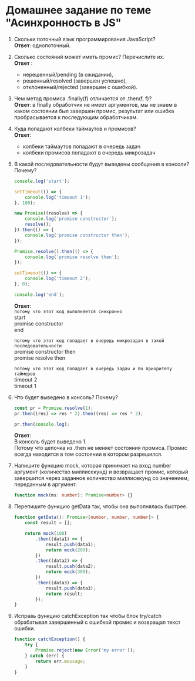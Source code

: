 # Домашнее задание по теме "Асинхронность в JS"

1. Скольки поточный язык программирования JavaScript?  
    **Ответ**: однопоточный.

2. Сколько состояний может иметь промис? Перечислите их.  
    **Ответ** :
    * нерешенный/pending (в ожидании),
    * решенный/resolved (завершен успешно),
    * отклоненный/rejected (завершен с ошибкой).

3. Чем метод промиса .finally(f) отличается от .then(f, f)?  
    **Ответ**: в finally обработчик не имеет аргументов, мы не знаем в каком состоянии был завершен промис, результат или ошибка пробрасывается к последующим обработчикам.

4. Куда попадают колбеки таймаутов и промисов?  
    **Ответ**:  
    * колбеки таймаутов попадают в очередь задач
    * колбеки промисов попадают в очередь микрозадач

5. В какой последовательности будут выведены сообщения в консоли? Почему?
    ```javascript
    console.log('start');

    setTimeout(() => {
        console.log('timeout 1');
    }, 100);

    new Promise((resolve) => {
        console.log('promise constructor');
        resolve();
    }).then(() => {
        console.log('promise constructor then');
    });

    Promise.resolve().then(() => {
        console.log('promise resolve then');
    });

    setTimeout(() => {
        console.log('timeout 2');
    }, 0);

    console.log('end');
    ```
    **Ответ**:    
    `потому что этот код выполняется синхронно`  
    start  
    promise constructor  
    end

    `потому что этот код попадает в очередь микрозадач в такой последовательности`  
    promise constructor then  
    promise resolve then

    `потому что этот код попадает в очередь задач и по приоритету таймеров`  
    timeout 2  
    timeout 1  

6. Что будет выведено в консоль? Почему?
    ```javascript
    const pr = Promise.resolve(1);
    pr.then((res) => res * 2).then((res) => res * 2);

    pr.then(console.log);
    ```
    **Ответ**:  
    В консоль будет выведено 1.  
    Потому что цепочка из .then не меняет состояния промиса. Промис всегда находится в том состоянии в котором разрешился.

7. Напишите функцию mock, которая принимает на вход number аргумент (количество миллисекунд) и возвращает промис, который завершится через заданное количество миллисекунд со значением, переданным в аргумент.
    ```typescript
    function mock(ms: number): Promise<number> {}
    ```

8. Перепишите функцию getData так, чтобы она выполнялась быстрее.
    ```typescript
    function getData(): Promise<[number, number, number]> {
        const result = [];

        return mock(100)
            .then((data1) => {
                result.push(data1);
                return mock(200);
            })
            .then((data2) => {
                result.push(data2);
                return mock(300);
            })
            .then((data3) => {
                result.push(data3);
                return result;
            });
    }
    ```

9. Исправь функцию catchException так чтобы блок try/catch обрабатывал завершенный с ошибкой промис и возвращал текст ошибки.  
    ```typescript
    function catchException() {
        try {
            Promise.reject(new Error('my error'));
        } catch (err) {
            return err.message;
        }
    }
    ```